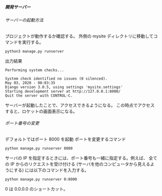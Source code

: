 ##### 開発サーバー

###### サーバーの起動方法

プロジェクトが動作するか確認する。
外側の mysite ディレクトリに移動してコマンドを実行する。

```
python3 manage.py runserver
```

出力結果

```
Performing system checks...

System check identified no issues (0 silenced).
May 03, 2020 - 00:03:35
Django version 3.0.5, using settings 'mysite.settings'
Starting development server at http://127.0.0.1:8000/
Quit the server with CONTROL-C.
```

サーバーが起動したことで、アクセスできるようになる。
この時点でアクセスすると、ロケットの画面表示になる。

###### ポート番号の変更

デフォルトではポート 8000 を起動
ポートを変更するコマンド

```
python manage.py runserver 8080
```

サーバの IP を指定するときには、ポート番号も一緒に指定する。例えば、 全ての IP からのリクエストを受け付ける (サーバを他のコンピュータから見えるようにする) には以下のコマンドを入力する。

```
python manage.py runserver 0:8000
```

0 は 0.0.0.0 のショートカット。
